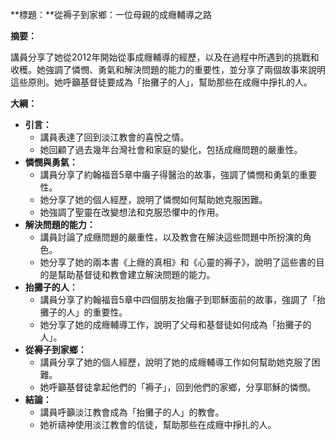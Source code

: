 **標題：**從褥子到家鄉：一位母親的成癮輔導之路

**摘要：**

講員分享了她從2012年開始從事成癮輔導的經歷，以及在過程中所遇到的挑戰和收穫。她強調了憐憫、勇氣和解決問題的能力的重要性，並分享了兩個故事來說明這些原則。她呼籲基督徒要成為「抬攤子的人」，幫助那些在成癮中掙扎的人。

**大綱：**

* **引言：**
    * 講員表達了回到淡江教會的喜悅之情。
    * 她回顧了過去幾年台灣社會和家庭的變化，包括成癮問題的嚴重性。
* **憐憫與勇氣：**
    * 講員分享了約翰福音5章中癱子得醫治的故事，強調了憐憫和勇氣的重要性。
    * 她分享了她的個人經歷，說明了憐憫如何幫助她克服困難。
    * 她強調了聖靈在改變想法和克服恐懼中的作用。
* **解決問題的能力：**
    * 講員討論了成癮問題的嚴重性，以及教會在解決這些問題中所扮演的角色。
    * 她分享了她的兩本書《上癮的真相》和《心靈的褥子》，說明了這些書的目的是幫助基督徒和教會建立解決問題的能力。
* **抬攤子的人：**
    * 講員分享了約翰福音5章中四個朋友抬癱子到耶穌面前的故事，強調了「抬攤子的人」的重要性。
    * 她分享了她的成癮輔導工作，說明了父母和基督徒如何成為「抬攤子的人」。
* **從褥子到家鄉：**
    * 講員分享了她的個人經歷，說明了她的成癮輔導工作如何幫助她克服了困難。
    * 她呼籲基督徒拿起他們的「褥子」，回到他們的家鄉，分享耶穌的憐憫。
* **結論：**
    * 講員呼籲淡江教會成為「抬攤子的人」的教會。
    * 她祈禱神使用淡江教會的信徒，幫助那些在成癮中掙扎的人。
